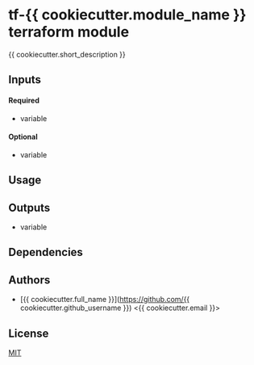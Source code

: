 # tf-{{ cookiecutter.module_name }} terraform module

{{ cookiecutter.short_description }}

## Inputs
#### Required
* variable

#### Optional
* variable


## Usage


## Outputs
* variable

## Dependencies


## Authors
* [{{ cookiecutter.full_name }}](https://github.com/{{ cookiecutter.github_username }}) &lt;{{ cookiecutter.email }}&gt;

## License
[MIT](/LICENSE)
